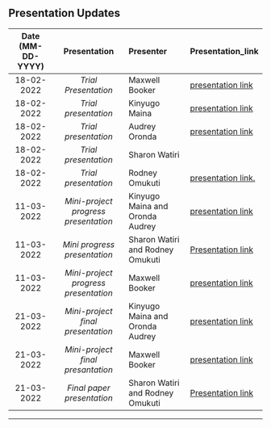 Presentation Updates
---
Date (MM-DD-YYYY)| Presentation | Presenter | Presentation_link
:---: | :---: | :--- | :---
18-02-2022| *Trial Presentation* |Maxwell Booker | [presentation link](https://docs.google.com/presentation/d/120fqilyymOyckeCAP-fx3vTT0PnF4KERn53pxLk7Zac/edit?usp=sharing)
18-02-2022| *Trial presentation* | Kinyugo Maina | [presentation link](https://docs.google.com/presentation/d/1hQCShxEoAxiF3mq1qqcAk8jKBKolJdw4mQ4fRPhFAA4/edit?usp=sharing)
18-02-2022 | *Trial presentation* | Audrey Oronda | [presentation link](https://docs.google.com/presentation/d/1hcL4C2zZPGV0cqlrdMegcBT8kJdfabH-42IW5ANY9Rk/edit#slide=id.p)
18-02-2022| *Trial presentation* | Sharon Watiri |
18-02-2022| *Trial presentation*             | Rodney Omukuti | [presentation link.](https://docs.google.com/presentation/d/1QGkFRK8zvpQDZhaTF06NRcMwTM0g8Pe5/edit?usp=sharing&ouid=102786403682468986387&rtpof=true&sd=true)
11-03-2022| *Mini-project progress presentation* | Kinyugo Maina and Oronda Audrey | [presentation link](https://docs.google.com/presentation/d/1heLs1AFc_V_jzheP2_O3o2yPWqM1jsVDfgjb1R5Tb6g/edit?usp=sharing)
11-03-2022| *Mini progress presentation* | Sharon Watiri and Rodney Omukuti | [Presentation link](https://docs.google.com/presentation/d/1FgnyN3tJp9Ei63xYbuGqDQhTbMWipPsW/edit#slide=id.p1)
11-03-2022| *Mini-project progress presentation*|Maxwell Booker|  [presentation link](https://docs.google.com/presentation/d/1IOqltLVJfvypc9iV_BhBJ4KnNpyeHINKAVA0do_grbE/edit?usp=sharing)
21-03-2022| *Mini-project final presentation* | Kinyugo Maina and Oronda Audrey | [presentation link](https://docs.google.com/presentation/d/1heLs1AFc_V_jzheP2_O3o2yPWqM1jsVDfgjb1R5Tb6g/edit?usp=sharing)
21-03-2022| *Mini-project final presantation*|Maxwell Booker | [presentation link](https://docs.google.com/presentation/d/1IOqltLVJfvypc9iV_BhBJ4KnNpyeHINKAVA0do_grbE/edit?usp=sharing)
21-03-2022| *Final paper presentation* | Sharon Watiri and Rodney Omukuti | [Presentation link](https://docs.google.com/presentation/d/1FgnyN3tJp9Ei63xYbuGqDQhTbMWipPsW/edit#slide=id.p1)
---
